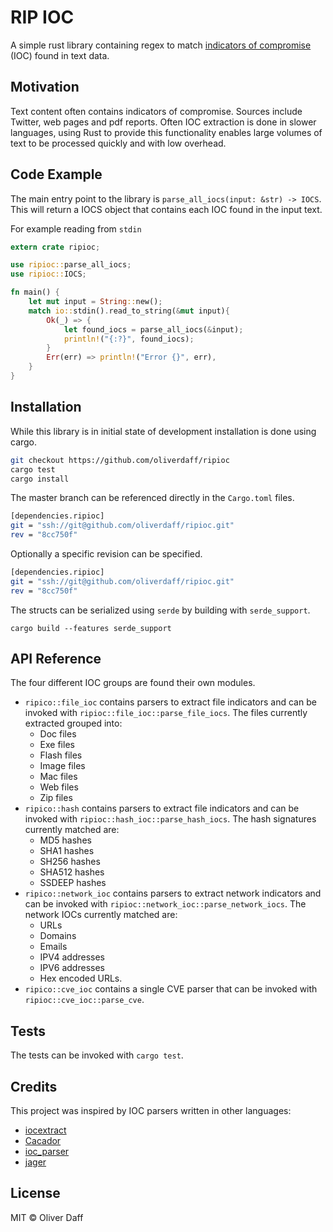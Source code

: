 # RIP IOC

A simple rust library containing regex to match [indicators of compromise](https://taosecurity.blogspot.com/2018/11/the-origin-of-term-indicators-of.html "origin of term indicator") (IOC) found in text data.


## Motivation
Text content often contains indicators of compromise.  Sources include Twitter, web pages and pdf reports.  Often IOC extraction is done in slower languages, using Rust to provide this functionality enables large volumes of text to be processed quickly and with low overhead.

## Code Example
The main entry point to the library is `parse_all_iocs(input: &str) -> IOCS`.  This will return a IOCS object that contains each IOC found in the input text.

For example reading from `stdin`
```rust
extern crate ripioc;

use ripioc::parse_all_iocs;
use ripioc::IOCS;

fn main() {
    let mut input = String::new();
    match io::stdin().read_to_string(&mut input){
        Ok(_) => {
            let found_iocs = parse_all_iocs(&input);
            println!("{:?}", found_iocs);
        }
        Err(err) => println!("Error {}", err),
    }
}
```

## Installation
While this library is in initial state of development installation is done using cargo.

```bash
git checkout https://github.com/oliverdaff/ripioc
cargo test 
cargo install
```

The master branch can be referenced directly in the `Cargo.toml` files.

```bash
[dependencies.ripioc]
git = "ssh://git@github.com/oliverdaff/ripioc.git"
rev = "8cc750f"
```

Optionally a specific revision can be specified.
```bash
[dependencies.ripioc]
git = "ssh://git@github.com/oliverdaff/ripioc.git"
rev = "8cc750f"
```

The structs can be serialized using `serde` by building with `serde_support`.

```
cargo build --features serde_support
```

## API Reference
The four different IOC groups are found their own modules.

* `ripico::file_ioc` contains parsers to extract file indicators and can be invoked with `ripioc::file_ioc::parse_file_iocs`. The files currently extracted grouped into:
    *   Doc files
    *   Exe files
    *   Flash files
    *   Image files
    *   Mac files
    *   Web files
    *   Zip files
* `ripico::hash` contains parsers to extract file indicators and can be invoked with `ripioc::hash_ioc::parse_hash_iocs`.  The hash signatures currently matched are:
    *   MD5 hashes
    *   SHA1 hashes
    * SH256 hashes
    * SHA512 hashes
    * SSDEEP hashes
* `ripico::network_ioc` contains parsers to extract network indicators and can be invoked with `ripioc::network_ioc::parse_network_iocs`.  The network IOCs currently matched are:
    * URLs
    * Domains
    * Emails
    * IPV4 addresses
    * IPV6 addresses
    * Hex encoded URLs.
*   `ripico::cve_ioc` contains a single CVE parser that can be invoked with `ripioc::cve_ioc::parse_cve`.

## Tests
The tests can be invoked with `cargo test`.

## Credits
This project was inspired by IOC parsers written in other languages:
*   [iocextract](https://github.com/InQuest/python-iocextract)
*   [Cacador](https://github.com/sroberts/cacador)
*   [ioc_parser](https://github.com/armbues/ioc_parser)
*   [jager](https://github.com/sroberts/jager)

## License
MIT © Oliver Daff